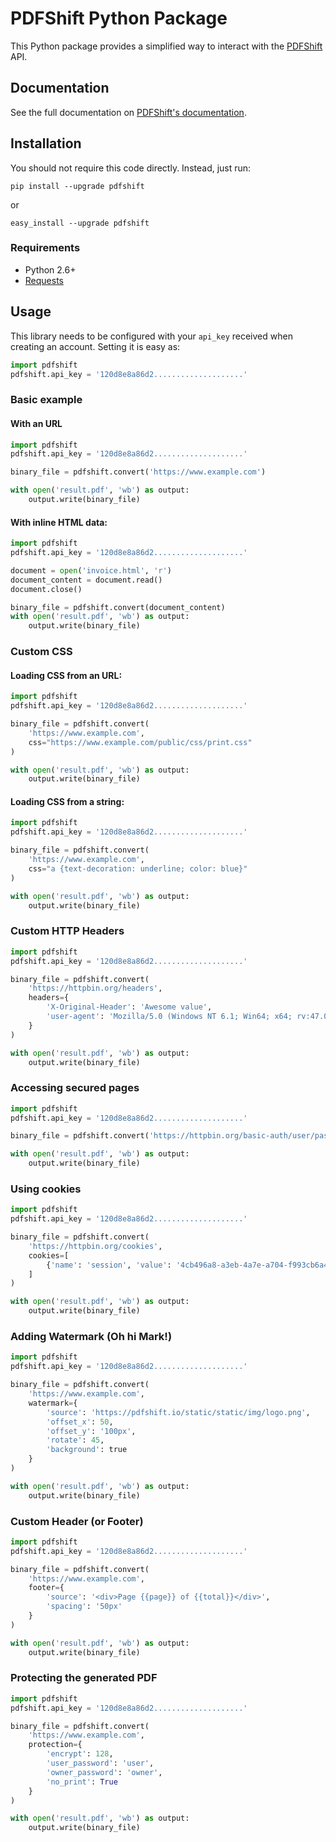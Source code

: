 PDFShift Python Package
=======================

This Python package provides a simplified way to interact with the [PDFShift](https://pdfshift.io) API.

## Documentation

See the full documentation on [PDFShift's documentation](https://pdfshift.io/documentation).

## Installation

You should not require this code directly. Instead, just run:

    pip install --upgrade pdfshift

or

    easy_install --upgrade pdfshift


### Requirements

* Python 2.6+
* [Requests](http://docs.python-requests.org/en/master/)

## Usage

This library needs to be configured with your `api_key` received when creating an account.
Setting it is easy as:

```python
import pdfshift
pdfshift.api_key = '120d8e8a86d2....................'
```

### Basic example

#### With an URL

```python
import pdfshift
pdfshift.api_key = '120d8e8a86d2....................'

binary_file = pdfshift.convert('https://www.example.com')

with open('result.pdf', 'wb') as output:
    output.write(binary_file)
```

#### With inline HTML data:

```python
import pdfshift
pdfshift.api_key = '120d8e8a86d2....................'

document = open('invoice.html', 'r')
document_content = document.read()
document.close()

binary_file = pdfshift.convert(document_content)
with open('result.pdf', 'wb') as output:
    output.write(binary_file)
```

### Custom CSS

#### Loading CSS from an URL:

```python
import pdfshift
pdfshift.api_key = '120d8e8a86d2....................'

binary_file = pdfshift.convert(
    'https://www.example.com',
    css="https://www.example.com/public/css/print.css"
)

with open('result.pdf', 'wb') as output:
    output.write(binary_file)
```

#### Loading CSS from a string:

```python
import pdfshift
pdfshift.api_key = '120d8e8a86d2....................'

binary_file = pdfshift.convert(
    'https://www.example.com',
    css="a {text-decoration: underline; color: blue}"
)

with open('result.pdf', 'wb') as output:
    output.write(binary_file)
```

### Custom HTTP Headers

```python
import pdfshift
pdfshift.api_key = '120d8e8a86d2....................'

binary_file = pdfshift.convert(
    'https://httpbin.org/headers',
    headers={
        'X-Original-Header': 'Awesome value',
        'user-agent': 'Mozilla/5.0 (Windows NT 6.1; Win64; x64; rv:47.0) Gecko/20100101 Firefox/47.0'
    }
)

with open('result.pdf', 'wb') as output:
    output.write(binary_file)
```

### Accessing secured pages

```python
import pdfshift
pdfshift.api_key = '120d8e8a86d2....................'

binary_file = pdfshift.convert('https://httpbin.org/basic-auth/user/passwd', auth=('user', 'passwd'))

with open('result.pdf', 'wb') as output:
    output.write(binary_file)
```

### Using cookies

```python
import pdfshift
pdfshift.api_key = '120d8e8a86d2....................'

binary_file = pdfshift.convert(
    'https://httpbin.org/cookies',
    cookies=[
        {'name': 'session', 'value': '4cb496a8-a3eb-4a7e-a704-f993cb6a4dac'}
    ]
)

with open('result.pdf', 'wb') as output:
    output.write(binary_file)
```

### Adding Watermark (Oh hi Mark!)

```python
import pdfshift
pdfshift.api_key = '120d8e8a86d2....................'

binary_file = pdfshift.convert(
    'https://www.example.com',
    watermark={
        'source': 'https://pdfshift.io/static/static/img/logo.png',
        'offset_x': 50,
        'offset_y': '100px',
        'rotate': 45,
        'background': true
    }
)

with open('result.pdf', 'wb') as output:
    output.write(binary_file)
```

### Custom Header (or Footer)

```python
import pdfshift
pdfshift.api_key = '120d8e8a86d2....................'

binary_file = pdfshift.convert(
    'https://www.example.com',
    footer={
        'source': '<div>Page {{page}} of {{total}}</div>',
        'spacing': '50px'
    }
)

with open('result.pdf', 'wb') as output:
    output.write(binary_file)
```

### Protecting the generated PDF

```python
import pdfshift
pdfshift.api_key = '120d8e8a86d2....................'

binary_file = pdfshift.convert(
    'https://www.example.com',
    protection={
        'encrypt': 128,
        'user_password': 'user',
        'owner_password': 'owner',
        'no_print': True
    }
)

with open('result.pdf', 'wb') as output:
    output.write(binary_file)
```
